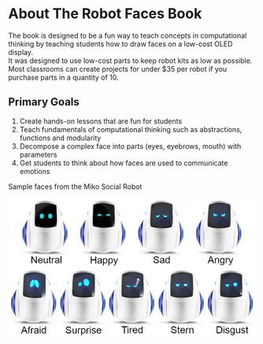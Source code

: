 # About The Robot Faces Book

The book is designed to be a fun way to teach concepts in computational thinking by
teaching students how to draw faces on a low-cost OLED display.  
It was designed to use low-cost parts to keep robot kits as low as possible.  
Most classrooms can create projects for under $35 per robot if you purchase parts in a quantity of 10.

## Primary Goals

1. Create hands-on lessons that are fun for students
2. Teach fundamentals of computational thinking such as abstractions, functions and modularity
3. Decompose a complex face into parts (eyes, eyebrows, mouth) with parameters
4. Get students to think about how faces are used to communicate emotions

Sample faces from the Miko Social Robot

![](./img/miko-faces.png)

